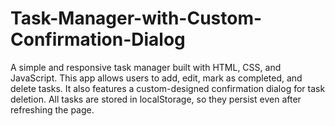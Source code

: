 # Task-Manager-with-Custom-Confirmation-Dialog
A simple and responsive task manager built with HTML, CSS, and JavaScript. This app allows users to add, edit, mark as completed, and delete tasks. It also features a custom-designed confirmation dialog for task deletion. All tasks are stored in localStorage, so they persist even after refreshing the page.

